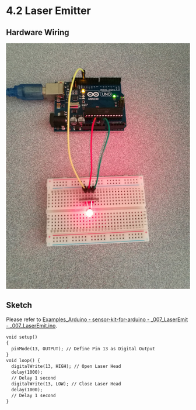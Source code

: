 # 4.2 Laser Emitter

## Hardware Wiring
![Image](../../Examples/sensor-kit-for-arduino/007_laseremitter.jpg)

## Sketch
Please refer to [Examples_Arduino - sensor-kit-for-arduino - _007_LaserEmit - _007_LaserEmit.ino](https://github.com/LongerVisionRobot/Examples_Arduino/blob/master/sensor-kit-for-arduino/_007_LaserEmit/_007_LaserEmit.ino).
```
void setup()
{
  pinMode(13, OUTPUT); // Define Pin 13 as Digital Output
}
void loop() {
  digitalWrite(13, HIGH); // Open Laser Head
  delay(1000);
  // Delay 1 second
  digitalWrite(13, LOW); // Close Laser Head
  delay(1000);
  // Delay 1 second
}
```